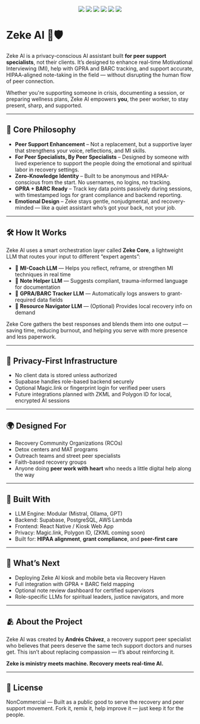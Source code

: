 <p align="center">
  <img src="https://img.shields.io/badge/Built%20With-Supabase-3ECF8E?style=for-the-badge&logo=supabase&logoColor=white" />
  <img src="https://img.shields.io/badge/HIPAA--Aligned-Yes-00bfff?style=for-the-badge&logo=lock&logoColor=white" />
  <img src="https://img.shields.io/badge/MI--Assistant-Enabled-purple?style=for-the-badge&logo=openai&logoColor=white" />
  <img src="https://img.shields.io/badge/GPRA%20%2B%20BARC-Supported-blue?style=for-the-badge&logo=data&logoColor=white" />
  <img src="https://img.shields.io/badge/ZKML--Ready-Experimental-yellow?style=for-the-badge&logo=zero&logoColor=white" />
  <img src="https://img.shields.io/badge/Peer--Built-100%25-blueviolet?style=for-the-badge&logo=handshake&logoColor=white" />
</p>

# Zeke AI 🤖🛡️

Zeke AI is a privacy-conscious AI assistant built **for peer support specialists**, not their clients. It’s designed to enhance real-time Motivational Interviewing (MI), help with GPRA and BARC tracking, and support accurate, HIPAA-aligned note-taking in the field — without disrupting the human flow of peer connection.

Whether you're supporting someone in crisis, documenting a session, or preparing wellness plans, Zeke AI empowers **you**, the peer worker, to stay present, sharp, and supported.

---

## 🧠 Core Philosophy

- **Peer Support Enhancement** – Not a replacement, but a supportive layer that strengthens your voice, reflections, and MI skills.
- **For Peer Specialists, By Peer Specialists** – Designed by someone with lived experience to support the people doing the emotional and spiritual labor in recovery settings.
- **Zero-Knowledge Identity** – Built to be anonymous and HIPAA-conscious from the start. No usernames, no logins, no tracking.
- **GPRA + BARC Ready** – Track key data points passively during sessions, with timestamped logs for grant compliance and backend reporting.
- **Emotional Design** – Zeke stays gentle, nonjudgmental, and recovery-minded — like a quiet assistant who’s got your back, not your job.

---

## 🛠️ How It Works

Zeke AI uses a smart orchestration layer called **Zeke Core**, a lightweight LLM that routes your input to different “expert agents”:

- 🧠 **MI-Coach LLM** — Helps you reflect, reframe, or strengthen MI techniques in real time  
- 💬 **Note Helper LLM** — Suggests compliant, trauma-informed language for documentation  
- 🧾 **GPRA/BARC Tracker LLM** — Automatically logs answers to grant-required data fields  
- 🧭 **Resource Navigator LLM** — (Optional) Provides local recovery info on demand

Zeke Core gathers the best responses and blends them into one output — saving time, reducing burnout, and helping you serve with more presence and less paperwork.

---

## 🔐 Privacy-First Infrastructure

- No client data is stored unless authorized  
- Supabase handles role-based backend securely  
- Optional Magic.link or fingerprint login for verified peer users  
- Future integrations planned with ZKML and Polygon ID for local, encrypted AI sessions

---

## 🌍 Designed For

- Recovery Community Organizations (RCOs)  
- Detox centers and MAT programs  
- Outreach teams and street peer specialists  
- Faith-based recovery groups  
- Anyone doing **peer work with heart** who needs a little digital help along the way

---

## 🚀 Built With

- LLM Engine: Modular (Mistral, Ollama, GPT)  
- Backend: Supabase, PostgreSQL, AWS Lambda  
- Frontend: React Native / Kiosk Web App  
- Privacy: Magic.link, Polygon ID, (ZKML coming soon)  
- Built for: **HIPAA alignment**, **grant compliance**, and **peer-first care**

---

## 🔮 What’s Next

- Deploying Zeke AI kiosk and mobile beta via Recovery Haven  
- Full integration with GPRA + BARC field mapping  
- Optional note review dashboard for certified supervisors  
- Role-specific LLMs for spiritual leaders, justice navigators, and more

---

## 🫂 About the Project

Zeke AI was created by **Andrés Chávez**, a recovery support peer specialist who believes that peers deserve the same tech support doctors and nurses get. This isn’t about replacing compassion — it’s about reinforcing it.

**Zeke is ministry meets machine. Recovery meets real-time AI.**

---

## 📄 License

NonCommercial — Built as a public good to serve the recovery and peer support movement. Fork it, remix it, help improve it — just keep it for the people.

